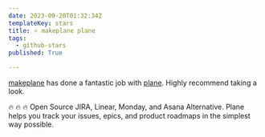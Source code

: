 ```yaml
---
date: 2023-09-20T01:32:34Z
templateKey: stars
title: ⭐ makeplane plane
tags:
  - github-stars
published: True

---
```


[makeplane](https://github.com/makeplane) has done a fantastic job with [plane](https://github.com/makeplane/plane). Highly recommend taking a look.

🔥 🔥 🔥 Open Source JIRA, Linear, Monday, and Asana Alternative. Plane helps you track your issues, epics, and product roadmaps in the simplest way possible.
